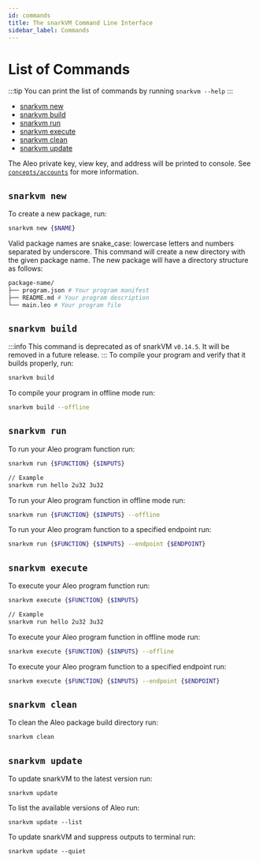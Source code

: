 ```yaml
---
id: commands
title: The snarkVM Command Line Interface
sidebar_label: Commands
---
```


# List of Commands
:::tip
You can print the list of commands by running `snarkvm --help`
:::

* [snarkvm new](#aleo-new)
* [snarkvm build](#aleo-build)
* [snarkvm run](#aleo-run)
* [snarkvm execute](#aleo-execute)
* [snarkvm clean](#aleo-clean)
* [snarkvm update](#aleo-update)

[//]: # (5. [aleo node]&#40;#5-aleo-node&#41;)
[//]: # (5. [aleo deploy]&#40;#6-aleo-deploy&#41;)

The Aleo private key, view key, and address will be printed to console.
See [`concepts/accounts`](../concepts/00_accounts.md) for more information.

## `snarkvm new`

To create a new package, run:
```bash
snarkvm new {$NAME}
```

Valid package names are snake_case: lowercase letters and numbers separated by underscore.
This command will create a new directory with the given package name.
The new package will have a directory structure as follows:

```bash
package-name/
├── program.json # Your program manifest
├── README.md # Your program description
└── main.leo # Your program file
```

## `snarkvm build`
:::info
This command is deprecated as of snarkVM `v0.14.5`. It will be removed in a future release.
:::
To compile your program and verify that it builds properly, run:
```bash
snarkvm build
```

To compile your program in offline mode run:
```bash
snarkvm build --offline
```

## `snarkvm run`

To run your Aleo program function run:
```bash
snarkvm run {$FUNCTION} {$INPUTS}

// Example
snarkvm run hello 2u32 3u32
```

To run your Aleo program function in offline mode run:
```bash
snarkvm run {$FUNCTION} {$INPUTS} --offline
```

To run your Aleo program function to a specified endpoint run:
```bash
snarkvm run {$FUNCTION} {$INPUTS} --endpoint {$ENDPOINT}
```

## `snarkvm execute`

To execute your Aleo program function run:
```bash
snarkvm execute {$FUNCTION} {$INPUTS}

// Example
snarkvm run hello 2u32 3u32
```

To execute your Aleo program function in offline mode run:
```bash
snarkvm execute {$FUNCTION} {$INPUTS} --offline
```

To execute your Aleo program function to a specified endpoint run:
```bash
snarkvm execute {$FUNCTION} {$INPUTS} --endpoint {$ENDPOINT}
```

## `snarkvm clean`

To clean the Aleo package build directory run:
```bash
snarkvm clean
```

## `snarkvm update`

To update snarkVM to the latest version run:
```
snarkvm update
```

To list the available versions of Aleo run:
```
snarkvm update --list
```

To update snarkVM and suppress outputs to terminal run:
```
snarkvm update --quiet
```